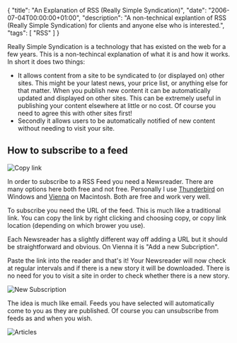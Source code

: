 {
  "title": "An Explanation of RSS (Really Simple Syndication)",
  "date": "2006-07-04T00:00:00+01:00",
  "description": "A non-technical explantion of RSS (Really Simple Syndication) for clients and anyone else who is interested.",
  "tags": [
    "RSS"
  ]
}
			
Really Simple Syndication is a technology that has existed on the web for a few years. This is a non-techincal explanation of what it is and how it works. In short it does two things:

* It allows content from a site to be syndicated to (or displayed on) other sites. This might be your latest news, your price list, or anything else for that matter. When you publish new content it can be automatically updated and displayed on other sites. This can be extremely useful in publishing your content elsewhere at little or no cost. Of course you need to agree this with other sites first!
* Secondly it allows users to be automatically notified of new content without needing to visit your site.

## How to subscribe to a feed

![Copy link][1]

In order to subscribe to a RSS Feed you need a Newsreader. There are many options here both free and not free. Personally I use [Thunderbird][2] on Windows and [Vienna][3] on Macintosh. Both are free and work very well.

To subscribe you need the URL of the feed. This is much like a traditional link. You can copy the link by right clicking and choosing copy, or copy link location (depending on which brower you use).

Each Newsreader has a slightly different way off adding a URL but it should be straightforward and obvious. On Vienna it is "Add a new Subcription".

Paste the link into the reader and that's it! Your Newsreader will now check at regular intervals and if there is a new story it will be downloaded. There is no need for you to visit a site in order to check whether there is a new story. 

![New Subscription][4]

The idea is much like email. Feeds you have selected will automatically come to you as they are published. Of course you can unsubscribe from feeds as and when you wish.

![Articles][5]

 [1]: /images/articles/copy_link.png 
 [2]: http://www.mozilla.com/thunderbird/
 [3]: http://www.opencommunity.co.uk/vienna2.html
 [4]: /images/articles/new_sub.png 
 [5]: /images/articles/articles.png 
